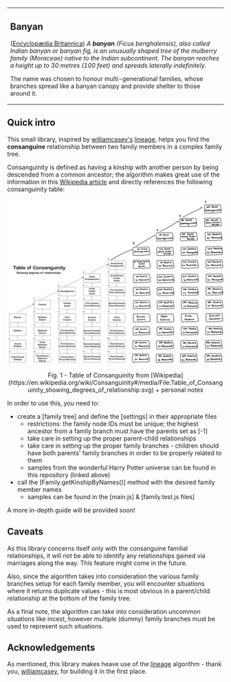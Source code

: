 <table style="border: none">
<tr>
<td>

## Banyan

([Encyclopædia Britannica](https://www.britannica.com/plant/banyan)) *A **banyan** (Ficus benghalensis), also called Indian banyan or banyan fig, is an unusually shaped tree of the mulberry family (Moraceae) native to the Indian subcontinent. The banyan reaches a height up to 30 metres (100 feet) and spreads laterally indefinitely.*

The name was chosen to honour multi-generational families, whose branches spread like a banyan canopy and provide shelter to those around it. 

</td>
</tr>
</table>


## Quick intro

This small library, inspired by [williamcasey's](https://github.com/williamcasey) [lineage](https://github.com/williamcasey/lineage), helps you find the **consanguine** relationship between two family members in a complex family tree. 

Consanguinity is defined as having a kinship with another person by being descended from a common ancestor; the algorithm makes great use of the information in this [Wikipedia article](https://en.wikipedia.org/wiki/Consanguinity) and directly references the following consanguinity table: 

![Table of Consanguinity](table-of-consanguinity.PNG)

<p align = 'center'>Fig. 1 - Table of Consanguinity from [Wikipedia](https://en.wikipedia.org/wiki/Consanguinity#/media/File:Table_of_Consanguinity_showing_degrees_of_relationship.svg) + personal notes</p>

In order to use this, you need to:
* create a [family tree] and define the [settings] in their appropriate files
  * restrictions: the family node IDs must be unique; the highest ancestor from a family branch must have the parents set as [-1]
  * take care in setting up the proper parent-child relationships
  * take care in setting up the proper family branches - children should have both parents' family branches in order to be properly related to them
  * samples from the wonderful Harry Potter universe can be found in this repository (linked above)
* call the [Family.getKinshipByNames()] method with the desired family member names
  * samples can be found in the [main.js] & [family.test.js files]

A more in-depth guide will be provided soon!


## Caveats 

As this library concerns itself only with the consanguine familial relationships, it will not be able to identify any relationships gained via marriages along the way. This feature might come in the future. 

Also, since the algorithm takes into consideration the various family branches setup for each family member, you will encounter situations where it returns duplicate values - this is most obvious in a parent/child relationship at the bottom of the family tree. 

As a final note, the algorithm can take into consideration uncommon situations like incest, however multiple (dummy) family branches must be used to represent such situations. 


## Acknowledgements

As mentioned, this library makes heave use of the [lineage](https://github.com/williamcasey/lineage) algorithm - thank you, [williamcasey](https://github.com/williamcasey), for building it in the first place.